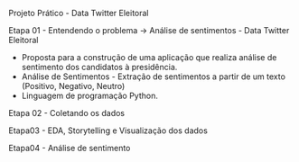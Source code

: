 Projeto Prático - Data Twitter Eleitoral

Etapa 01 - Entendendo o problema
→ Análise de sentimentos - Data Twitter Eleitoral
- Proposta para a construção de uma aplicação que realiza análise de sentimento dos candidatos à presidência.
- Análise de Sentimentos - Extração de sentimentos a partir de um texto (Positivo, Negativo, Neutro)
- Linguagem de programação Python.

Etapa 02 - Coletando os dados

Etapa03 - EDA, Storytelling e Visualização dos dados

Etapa04 - Análise de sentimento
